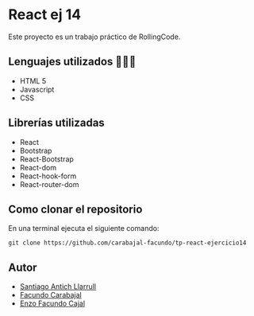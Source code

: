 # React ej 14
Este proyecto es un trabajo práctico de RollingCode. 
## Lenguajes utilizados 👨🏻‍💻
- HTML 5 
- Javascript
- CSS
## Librerías utilizadas
- React
- Bootstrap
- React-Bootstrap
- React-dom
- React-hook-form
- React-router-dom    
## Como clonar el repositorio
En una terminal ejecuta el siguiente comando:
```
git clone https://github.com/carabajal-facundo/tp-react-ejercicio14
```
## Autor
- [Santiago Antich Llarrull](https://github.com/antich98)
- [Facundo Carabajal](https://github.com/carabajal-facundo)
- [Enzo Facundo Cajal](https://github.com/FacundoCajal199)